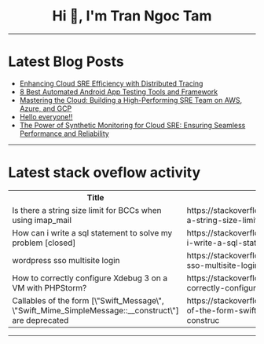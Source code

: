 <h1 align="center">Hi 👋, I'm Tran Ngoc Tam</h1>

---

# Latest Blog Posts 
<!-- BLOG-POST-LIST:START -->
- [Enhancing Cloud SRE Efficiency with Distributed Tracing](https://dev.to/harishpadmanaban/enhancing-cloud-sre-efficiency-with-distributed-tracing-47lm)
- [8 Best Automated Android App Testing Tools and Framework](https://dev.to/jennife05918349/8-best-automated-android-app-testing-tools-and-framework-3fh7)
- [Mastering the Cloud: Building a High-Performing SRE Team on AWS, Azure, and GCP](https://dev.to/harishpadmanaban/mastering-the-cloud-building-a-high-performing-sre-team-on-aws-azure-and-gcp-4mon)
- [Hello everyone!!](https://dev.to/estudiante71/hello-everyone-4p47)
- [The Power of Synthetic Monitoring for Cloud SRE: Ensuring Seamless Performance and Reliability](https://dev.to/harishpadmanaban/the-power-of-synthetic-monitoring-for-cloud-sre-ensuring-seamless-performance-and-reliability-4kkf)
<!-- BLOG-POST-LIST:END -->

---

# Latest stack oveflow activity
<table>
  <tr><th>Title</th><th>Link</th></tr>
  <!-- STACKOVERFLOW:START --><tr><td>Is there a string size limit for BCCs when using imap_mail</td><td>https://stackoverflow.com/questions/78612588/is-there-a-string-size-limit-for-bccs-when-using-imap-mail</td></tr><tr><td>How can i write a sql statement to solve my problem [closed]</td><td>https://stackoverflow.com/questions/78612354/how-can-i-write-a-sql-statement-to-solve-my-problem</td></tr><tr><td>wordpress sso multisite login</td><td>https://stackoverflow.com/questions/78612240/wordpress-sso-multisite-login</td></tr><tr><td>How to correctly configure Xdebug 3 on a VM with PHPStorm?</td><td>https://stackoverflow.com/questions/78612052/how-to-correctly-configure-xdebug-3-on-a-vm-with-phpstorm</td></tr><tr><td>Callables of the form [\&quot;Swift_Message\&quot;, \&quot;Swift_Mime_SimpleMessage::__construct\&quot;] are deprecated</td><td>https://stackoverflow.com/questions/78611948/callables-of-the-form-swift-message-swift-mime-simplemessage-construc</td></tr><!-- STACKOVERFLOW:END -->
</table>

---


